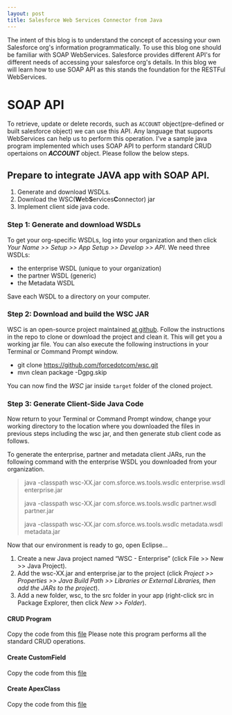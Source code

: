 ```yaml
---
layout: post
title: Salesforce Web Services Connector from Java
---
```


The intent of this blog is to understand the concept of accessing your own Salesforce org's information programmatically. To use this blog one should be familiar with SOAP WebServices. Salesforce provides different API's for different needs of accessing your salesforce org's details. In this blog we will learn how to use SOAP API as this stands the foundation for the RESTFul WebServices.

# SOAP API

To retrieve, update or delete records, such as `ACCOUNT` object(pre-defined or built salesforce object) we can use this API. Any language that supports WebServices can help us to perform this operation. I've a sample java program implemented which uses SOAP API to perform standard CRUD opertaions on _**ACCOUNT**_ object. Please follow the below steps.

## Prepare to integrate JAVA app with SOAP API.

1. Generate and download WSDLs.
2. Download the WSC(**W**eb**S**ervices**C**onnector) jar
3. Implement client side java code.

### Step 1: Generate and download WSDLs

To get your org-specific WSDLs, log into your organization and then click _Your Name >> Setup >> App Setup >> Develop >> API_. We need three WSDLs:

* the enterprise WSDL (unique to your organization)
* the partner WSDL (generic)
* the Metadata WSDL

Save each WSDL to a directory on your computer.

### Step 2: Download and build the WSC JAR

WSC is an open-source project maintained [at github](https://github.com/forcedotcom/wsc). Follow the instructions in the repo to clone or download the project and clean it. This will get you a working jar file. You can also execute the following instructions in your Terminal or Command Prompt window.

* git clone https://github.com/forcedotcom/wsc.git
* mvn clean package -Dgpg.skip

You can now find the _WSC_ jar inside `target` folder of the cloned project.

### Step 3: Generate Client-Side Java Code

Now return to your Terminal or Command Prompt window, change your working directory to the location where you downloaded the files in previous steps including the wsc jar, and then generate stub client code as follows.

To generate the enterprise, partner and metadata client JARs, run the following command with the enterprise WSDL you downloaded from your organization.

> java -classpath wsc-XX.jar com.sforce.ws.tools.wsdlc enterprise.wsdl enterprise.jar
>
> java -classpath wsc-XX.jar com.sforce.ws.tools.wsdlc partner.wsdl partner.jar
>
> java -classpath wsc-XX.jar com.sforce.ws.tools.wsdlc metadata.wsdl metadata.jar

Now that our environment is ready to go, open Eclipse...

1. Create a new Java project named “WSC - Enterprise” (click File >> New >> Java Project).
2. Add the wsc-XX.jar and enterprise.jar to the project (click _Project >> Properties >> Java Build Path >> Libraries or External Libraries, then add the JARs to the project_).
3. Add a new folder, wsc, to the src folder in your app (right-click src in Package Explorer, then click _New >> Folder_).

#### CRUD Program

Copy the code from this [file](https://github.com/PrashanthAmbure/salesforce-wsc-SOAP/blob/master/src/wsc/Main.java)
Please note this program performs all the standard CRUD operations.

#### Create CustomField

Copy the code from this [file](https://github.com/PrashanthAmbure/salesforce-wsc-SOAP/blob/master/src/wsc/CustomFieldDemo.java)

#### Create ApexClass

Copy the code from this [file](https://github.com/PrashanthAmbure/salesforce-wsc-SOAP/blob/master/src/wsc/ApexClassDemo.java)



